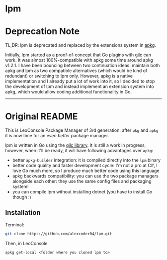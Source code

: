 
# lpm

# Deprecation Note

TL;DR: lpm is deprecated and replaced by the extensions system in
[apkg](https://github.com/alexcoder04/LeoConsole-apkg).

Initially, lpm started as a proof-of-concept that Go plugins with
[gilc](https://github.com/alexcoder04/gilc) can work. It was almost
100%-compatible with apkg some time around apkg v1.2.1. I have been bouncing
between two continuation ideas: maintain both apkg and lpm as two compatible
alternatives (which would be kind of redundant) or switching to lpm only.
However, apkg is a native implementation and I already put a lot of work into
it, so I decided to stop the development of lpm and instead implement an
extension system into apkg, which would allow coding additional functionality
in Go.

---

# Original README

This is LeoConsole Package Manager of 3rd generation: after `pkg` and `apkg` it
is now time for an *even better* package manager.

lpm is written in Go using the [gilc library](https://github.com/alexcoder04/gilc).
It is still a work in progress, however, when it'll be ready, it will have
following advantages over `apkg`:

 - better `apkg-builder` integration: it is compiled directly into the `lpm`
   binary
 - better code quality and faster development cycle: I'm not a pro at C#, I
   love Go much more, so I produce much better code using this language
 - apkg backwards compatibility: you can use the two package managers alongside
   each other: they use the same config files and packaging system!
 - you can compile lpm without installing dotnet (you have to install Go though :)

## Installation

Terminal:

```sh
git clone https://github.com/alexcoder04/lpm.git
```

Then, in LeoConsole

```text
apkg get-local <folder where you cloned lpm to>
```

